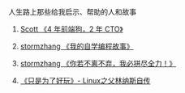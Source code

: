 人生路上那些给我启示、帮助的人和故事

1. [Scott 《4 年前端狗，2 年 CTO》](http://www.imooc.com/article/12703)

2. [stormzhang 《我的自学编程故事》](http://mp.weixin.qq.com/s?__biz=MzA4NTQwNDcyMA==&mid=402784322&idx=1&sn=b28ae10f7f30db7918398a85923b65b5&mpshare=1&scene=23&srcid=0516OO49dv55zoW5MCRqbluw#rd)

3. [stormzhang 《你若不离不弃，我必拼尽全力！》](http://mp.weixin.qq.com/s?__biz=MzA4NTQwNDcyMA==&mid=2650661716&idx=1&sn=9b5f51f8b6e6947608666cfdab219855&mpshare=1&scene=23&srcid=051693Mo6nAtDzGRpb8opCOO#rd)

4. [《只是为了好玩》- Linux之父林纳斯自传](https://book.douban.com/subject/25930025/)